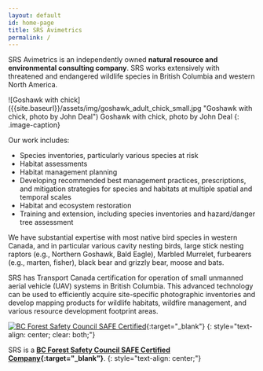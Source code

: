 ```yaml
---
layout: default
id: home-page
title: SRS Avimetrics
permalink: /
---
```


SRS Avimetrics is an independently owned **natural resource and environmental consulting company**. SRS works extensively with threatened and endangered wildlife species in British Columbia and western North America.

<div class="float-right" markdown="block">
![Goshawk with chick]({{site.baseurl}}/assets/img/goshawk_adult_chick_small.jpg "Goshawk with chick, photo by John Deal")
Goshawk with chick, photo by John Deal
{: .image-caption}
</div>

Our work includes:

* Species inventories, particularly various species at risk
* Habitat assessments
* Habitat management planning
* Developing recommended best management practices, prescriptions, and mitigation strategies for species and habitats at multiple spatial and temporal scales
* Habitat and ecosystem restoration
* Training and extension, including species inventories and hazard/danger tree assessment


We have substantial expertise with most native bird species in western Canada, and in particular various cavity nesting birds, large stick nesting raptors (e.g., Northern Goshawk, Bald Eagle), Marbled Murrelet, furbearers (e.g., marten, fisher), black bear and grizzly bear, moose and bats.

SRS has Transport Canada certification for operation of small unmanned aerial vehicle (UAV) systems in British Columbia. This advanced technology can be used to efficiently acquire site-specific photographic inventories and develop mapping products for wildlife habitats, wildfire management, and various resource development footprint areas.

[![BC Forest Safety Council SAFE Certified]({{site.baseurl}}/assets/img/bc_safe_certified.png "BC Forest Safety Council SAFE Certified")][bc forest safe link]{:target="_blank"}
{: style="text-align: center; clear: both;"}

SRS is a **[BC Forest Safety Council SAFE Certified Company][bc forest safe link]{:target="_blank"}**.
{: style="text-align: center;"}

[bc forest safe link]: http://www.bcforestsafe.org/safe_companies/whos_safe.html